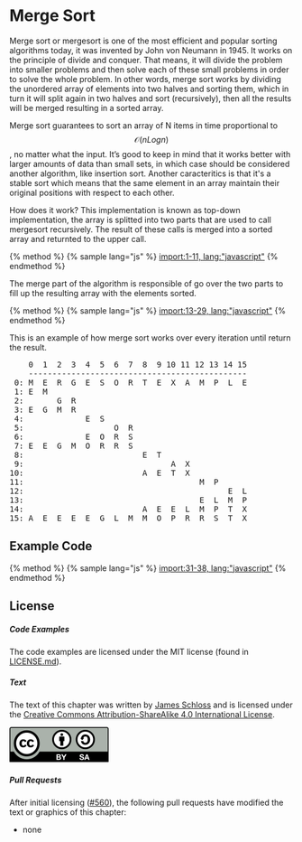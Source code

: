 # Merge Sort
Merge sort or mergesort is one of the most efficient and popular sorting algorithms today, it was invented by John von Neumann in 1945. It works on the principle of divide and conquer. That means, it will divide the problem into smaller problems and then solve each of these small problems in order to solve the whole problem. In other words, merge sort works by dividing the unordered array of elements into two halves and sorting them, which in turn it will split again in two halves and sort (recursively),  then all the results will be merged resulting in a sorted array.

Merge sort guarantees to sort an array of N items in time proportional to $$\mathcal{O}(nLogn)$$, no matter what the input. It’s good to keep in mind that it works better with larger amounts of data than small sets, in which case should be considered another algorithm, like insertion sort. Another caracteritics is that it's a stable sort which means that the same element in an array maintain their original positions with respect to each other.

How does it work? This implementation is known as top-down implementation, the array is splitted into two parts that are used to call mergesort recursively. The result of these calls is merged into a sorted array and returnted to the upper call.

{% method %}
{% sample lang="js" %}
[import:1-11, lang:"javascript"](code/javascript/mergesort.js)
{% endmethod %}

The merge part of the algorithm is responsible of go over the two parts to fill up the resulting array with the elements sorted.

{% method %}
{% sample lang="js" %}
[import:13-29, lang:"javascript"](code/javascript/mergesort.js)
{% endmethod %}

This is an example of how merge sort works over every iteration until return the result.

<pre>
    0  1  2  3  4  5  6  7  8  9 10 11 12 13 14 15
    ----------------------------------------------
 0: M  E  R  G  E  S  O  R  T  E  X  A  M  P  L  E
 1: E  M
 2:       G  R
 3: E  G  M  R
 4:             E  S
 5:                   O  R
 6:             E  O  R  S
 7: E  E  G  M  O  R  R  S
 8:                         E  T
 9:                               A  X
10:                         A  E  T  X
11:                                     M  P
12:                                           E  L
13:                                     E  L  M  P
14:                         A  E  E  L  M  P  T  X
15: A  E  E  E  E  G  L  M  M  O  P  R  R  S  T  X
</pre>

## Example Code

{% method %}
{% sample lang="js" %}
[import:31-38, lang:"javascript"](code/javascript/mergesort.js)
{% endmethod %}

<script>
MathJax.Hub.Queue(["Typeset",MathJax.Hub]);
</script>

## License

##### Code Examples

The code examples are licensed under the MIT license (found in [LICENSE.md](https://github.com/algorithm-archivists/algorithm-archive/blob/master/LICENSE.md)).

##### Text

The text of this chapter was written by [James Schloss](https://github.com/leios) and is licensed under the [Creative Commons Attribution-ShareAlike 4.0 International License](https://creativecommons.org/licenses/by-sa/4.0/legalcode).

[<p><img  class="center" src="../cc/CC-BY-SA_icon.svg" /></p>](https://creativecommons.org/licenses/by-sa/4.0/)

##### Pull Requests

After initial licensing ([#560](https://github.com/algorithm-archivists/algorithm-archive/pull/560)), the following pull requests have modified the text or graphics of this chapter:
- none

